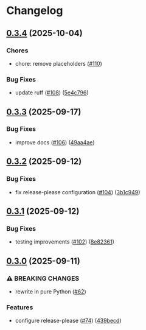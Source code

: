 # Changelog

## [0.3.4](https://github.com/b-long/opentdf-python-sdk/compare/otdf-python-v0.3.3...otdf-python-v0.3.4) (2025-10-04)

### Chores

* chore: remove placeholders  ([#110](https://github.com/b-long/opentdf-python-sdk/issues/110)) 


### Bug Fixes

* update ruff ([#108](https://github.com/b-long/opentdf-python-sdk/issues/108)) ([5e4c796](https://github.com/b-long/opentdf-python-sdk/commit/5e4c796a8c1fc10b206cd2769f7c8548903ad3c1))

## [0.3.3](https://github.com/b-long/opentdf-python-sdk/compare/otdf-python-v0.3.2...otdf-python-v0.3.3) (2025-09-17)


### Bug Fixes

* improve docs ([#106](https://github.com/b-long/opentdf-python-sdk/issues/106)) ([49aa4ae](https://github.com/b-long/opentdf-python-sdk/commit/49aa4aea5e576c20b3e26c852331de8b0469742f))

## [0.3.2](https://github.com/b-long/opentdf-python-sdk/compare/otdf-python-v0.3.1...otdf-python-v0.3.2) (2025-09-12)


### Bug Fixes

* fix release-please configuration ([#104](https://github.com/b-long/opentdf-python-sdk/issues/104)) ([3b1c949](https://github.com/b-long/opentdf-python-sdk/commit/3b1c949680b1c4e8ec5bae5d2dbb2f18dc53b559))

## [0.3.1](https://github.com/b-long/opentdf-python-sdk/compare/otdf-python-v0.3.0...otdf-python-v0.3.1) (2025-09-12)


### Bug Fixes

* testing improvements ([#102](https://github.com/b-long/opentdf-python-sdk/issues/102)) ([8e82361](https://github.com/b-long/opentdf-python-sdk/commit/8e8236190df157da8ab7fda0b6dfb9cd78bae3bf))

## [0.3.0](https://github.com/b-long/opentdf-python-sdk/compare/v0.2.20...otdf-python-v0.3.0) (2025-09-11)


### ⚠ BREAKING CHANGES

* rewrite in pure Python ([#62](https://github.com/b-long/opentdf-python-sdk/issues/62))

### Features

* configure release-please ([#74](https://github.com/b-long/opentdf-python-sdk/issues/74)) ([439becd](https://github.com/b-long/opentdf-python-sdk/commit/439becd82a5faf834a190516b64e21aa331c0176))
